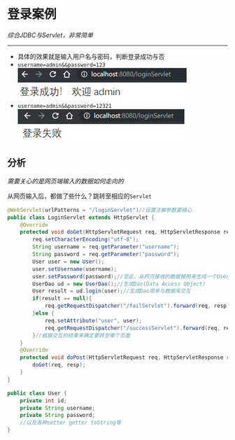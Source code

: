 # 登录案例

*综合JDBC与Servlet，非常简单*

***

* 具体的效果就是输入用户名与密码，判断登录成功与否
* `username=admin&&password=123`![image-20191025112952081](image-20191025112952081.png)
* `username=admin&&password=12321`![image-20191025113040720](image-20191025113040720.png)

## 分析

*需要关心的是网页端输入的数据如何走向的*

从网页输入后，都做了些什么？跳转至相应的`Servlet`

```java
@WebServlet(urlPatterns = "/loginServlet")//设置注解参数要细心
public class LoginServlet extends HttpServlet {
    @Override
    protected void doGet(HttpServletRequest req, HttpServletResponse resp) throws ServletException, IOException {
        req.setCharacterEncoding("utf-8");
        String username = req.getParameter("username");
        String password = req.getParameter("password");
        User user = new User();
        user.setUsername(username);
        user.setPassword(password);//至此，从网页接收的数据被用来生成一个User
        UserDao ud = new UserDao();//生成Dao(Data Access Object)
        User result = ud.login(user);//生成Dao用来与数据库交互
        if(result == null){
            req.getRequestDispatcher("/failServlet").forward(req, resp);
        }else {
            req.setAttribute("user", user);
            req.getRequestDispatcher("/successServlet").forward(req, resp);
        }//根据交互的结果来确定要转至哪个页面
    }
    @Override
    protected void doPost(HttpServletRequest req, HttpServletResponse resp) throws ServletException, IOException {
        doGet(req, resp);
    }
}
```

```java
public class User {
    private int id;
    private String username;
    private String password;
    //以及各种setter getter toString等
}
```

